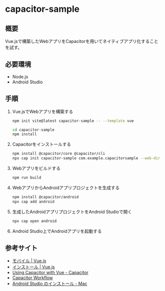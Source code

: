 # capacitor-sample

## 概要

Vue.jsで構築したWebアプリをCapacitorを用いてネイティブアプリ化することを試す。

## 必要環境

* Node.js
* Android Studio

## 手順

1. Vue.jsでWebアプリを構築する
    ```bash
    npm init vite@latest capacitor-sample -- --template vue

    cd capacitor-sample
    npm install
    ```
1. Capacitorをインストールする
    ```bash
    npm install @capacitor/core @capacitor/cli
    npx cap init capacitor-sample com.example.capacitorsample --web-dir=dist
    ```
1. Webアプリをビルドする
    ```bash
    npm run build
    ```
1. WebアプリからAndroidアプリプロジェクトを生成する
    ```bash
    npm install @capacitor/android
    npx cap add android
    ```
1. 生成したAndroidアプリプロジェクトをAndroid Studioで開く
    ```bash
    npx cap open android
    ```
1. Android Studio上でAndroidアプリを起動する

## 参考サイト

* [モバイル | Vue.js](https://v3.ja.vuejs.org/guide/mobile.html)
* [インストール | Vue.js](https://v3.ja.vuejs.org/guide/installation.html#cli)
* [Using Capacitor with Vue - Capacitor](https://capacitorjs.com/solution/vue)
* [Capacitor Workflow](https://capacitorjs.com/docs/basics/workflow)
* [Android Studio のインストール - Mac](https://developer.android.com/studio/install?hl=ja#mac)
